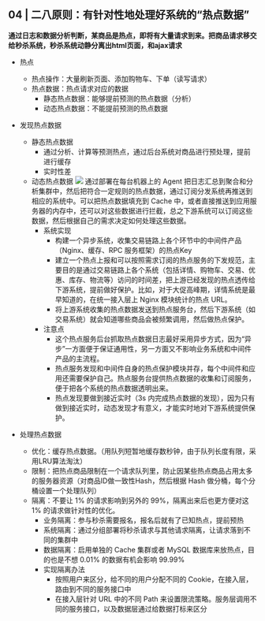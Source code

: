 ## 04 | 二八原则：有针对性地处理好系统的“热点数据” 

**通过日志和数据分析判断，某商品是热点，即将有大量请求到来。把商品请求移交给秒杀系统，秒杀系统动静分离出html页面，和ajax请求**

- 热点
  - 热点操作：大量刷新页面、添加购物车、下单（读写请求）
  - 热点数据：热点请求对应的数据
      - 静态热点数据：能够提前预测的热点数据（分析）
      - 动态热点数据：不能提前预测的热点数据

- 发现热点数据
  - 静态热点数据
    - 通过分析、计算等预测热点，通过后台系统对商品进行预处理，提前进行缓存
    - 实时性差
  - 动态热点数据
    ![ ](https://static001.geekbang.org/resource/image/b6/1f/b62bd8bbdc2d2cded2df8adb857bf01f.jpg)
    通过部署在每台机器上的 Agent 把日志汇总到聚合和分析集群中，然后把符合一定规则的热点数据，通过订阅分发系统再推送到相应的系统中。可以把热点数据填充到 Cache 中，或者直接推送到应用服务器的内存中，还可以对这些数据进行拦截，总之下游系统可以订阅这些数据，然后根据自己的需求决定如何处理这些数据。
    - 系统实现
      - 构建一个异步系统，收集交易链路上各个环节中的中间件产品（Nginx、缓存、RPC 服务框架）的热点Key
      - 建立一个热点上报和可以按照需求订阅的热点服务的下发规范，主要目的是通过交易链路上各个系统（包括详情、购物车、交易、优惠、库存、物流等）访问的时间差，把上游已经发现的热点透传给下游系统，提前做好保护。比如，对于大促高峰期，详情系统是最早知道的，在统一接入层上 Nginx 模块统计的热点 URL。
      - 将上游系统收集的热点数据发送到热点服务台，然后下游系统（如交易系统）就会知道哪些商品会被频繁调用，然后做热点保护。
    - 注意点
      - 这个热点服务后台抓取热点数据日志最好采用异步方式，因为“异步”一方面便于保证通用性，另一方面又不影响业务系统和中间件产品的主流程。
      - 热点服务发现和中间件自身的热点保护模块并存，每个中间件和应用还需要保护自己。热点服务台提供热点数据的收集和订阅服务，便于把各个系统的热点数据透明出来。
      - 热点发现要做到接近实时（3s 内完成热点数据的发现），因为只有做到接近实时，动态发现才有意义，才能实时地对下游系统提供保护。

- 处理热点数据
  - 优化：缓存热点数据。（用队列短暂地缓存数秒钟，由于队列长度有限，采用LRU算法淘汰）
  - 限制：把热点商品限制在一个请求队列里，防止因某些热点商品占用太多的服务器资源（对商品ID做一致性Hash，然后根据 Hash 做分桶，每个分桶设置一个处理队列）
  - 隔离：不要让 1% 的请求影响到另外的 99%，隔离出来后也更方便对这 1% 的请求做针对性的优化。
    - 业务隔离：参与秒杀需要报名，报名后就有了已知热点，提前预热
    - 系统隔离：通过分组部署将秒杀请求与其他请求隔离，让请求落到不同的集群中
    - 数据隔离：启用单独的 Cache 集群或者 MySQL 数据库来放热点，目的也是不想 0.01% 的数据有机会影响 99.99%
    - 实现隔离办法
      - 按照用户来区分，给不同的用户分配不同的 Cookie，在接入层，路由到不同的服务接口中
      - 在接入层针对 URL 中的不同 Path 来设置限流策略。服务层调用不同的服务接口，以及数据层通过给数据打标来区分
